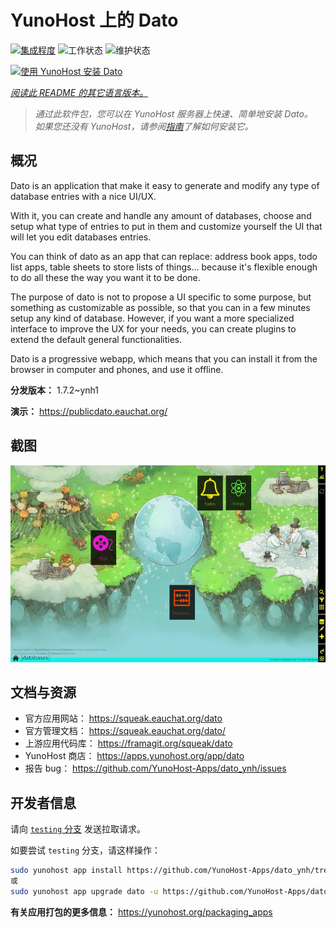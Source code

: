 <!--
注意：此 README 由 <https://github.com/YunoHost/apps/tree/master/tools/readme_generator> 自动生成
请勿手动编辑。
-->

# YunoHost 上的 Dato

[![集成程度](https://dash.yunohost.org/integration/dato.svg)](https://dash.yunohost.org/appci/app/dato) ![工作状态](https://ci-apps.yunohost.org/ci/badges/dato.status.svg) ![维护状态](https://ci-apps.yunohost.org/ci/badges/dato.maintain.svg)

[![使用 YunoHost 安装 Dato](https://install-app.yunohost.org/install-with-yunohost.svg)](https://install-app.yunohost.org/?app=dato)

*[阅读此 README 的其它语言版本。](./ALL_README.md)*

> *通过此软件包，您可以在 YunoHost 服务器上快速、简单地安装 Dato。*  
> *如果您还没有 YunoHost，请参阅[指南](https://yunohost.org/install)了解如何安装它。*

## 概况

Dato is an application that make it easy to generate and modify any type of database entries with a nice UI/UX.

With it, you can create and handle any amount of databases, choose and setup what type of entries to put in them and customize yourself the UI that will let you edit databases entries.

You can think of dato as an app that can replace: address book apps, todo list apps, table sheets to store lists of things... because it's flexible enough to do all these the way you want it to be done.

The purpose of dato is not to propose a UI specific to some purpose, but something as customizable as possible, so that you can in a few minutes setup any kind of database. However, if you want a more specialized interface to improve the UX for your needs, you can create plugins to extend the default general functionalities.

Dato is a progressive webapp, which means that you can install it from the browser in computer and phones, and use it offline.


**分发版本：** 1.7.2~ynh1

**演示：** <https://publicdato.eauchat.org/>

## 截图

![Dato 的截图](./doc/screenshots/main_screen.webp)

## 文档与资源

- 官方应用网站： <https://squeak.eauchat.org/dato>
- 官方管理文档： <https://squeak.eauchat.org/dato/>
- 上游应用代码库： <https://framagit.org/squeak/dato>
- YunoHost 商店： <https://apps.yunohost.org/app/dato>
- 报告 bug： <https://github.com/YunoHost-Apps/dato_ynh/issues>

## 开发者信息

请向 [`testing` 分支](https://github.com/YunoHost-Apps/dato_ynh/tree/testing) 发送拉取请求。

如要尝试 `testing` 分支，请这样操作：

```bash
sudo yunohost app install https://github.com/YunoHost-Apps/dato_ynh/tree/testing --debug
或
sudo yunohost app upgrade dato -u https://github.com/YunoHost-Apps/dato_ynh/tree/testing --debug
```

**有关应用打包的更多信息：** <https://yunohost.org/packaging_apps>
